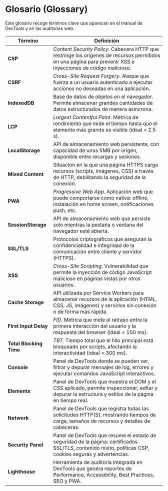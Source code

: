 # Glosario (Glossary)

Este glosario recoge términos clave que aparecen en el manual de DevTools y en las auditorías web.

| Término               | Definición                                                                                                                                                     |
|-----------------------|----------------------------------------------------------------------------------------------------------------------------------------------------------------|
| **CSP**               | *Content Security Policy*. Cabecera HTTP que restringe los orígenes de recursos permitidos en una página para prevenir XSS e inyecciones de código malicioso.   |
| **CSRF**              | *Cross-Site Request Forgery*. Ataque que fuerza a un usuario autenticado a ejecutar acciones no deseadas en una aplicación.                                      |
| **IndexedDB**         | Base de datos de objetos en el navegador. Permite almacenar grandes cantidades de datos estructurados de manera asíncrona.                                       |
| **LCP**               | *Largest Contentful Paint*. Métrica de rendimiento que mide el tiempo hasta que el elemento más grande es visible (ideal < 2.5 s).                                |
| **LocalStorage**      | API de almacenamiento web persistente, con capacidad de unos 5MB por origen, disponible entre recargas y sesiones.                                               |
| **Mixed Content**     | Situación en la que una página HTTPS carga recursos (scripts, imágenes, CSS) a través de HTTP, debilitando la seguridad de la conexión.                           |
| **PWA**               | *Progressive Web App*. Aplicación web que puede comportarse como nativa: offline, instalación en home screen, notificaciones push, etc.                            |
| **SessionStorage**    | API de almacenamiento web que persiste solo mientras la pestaña o ventana del navegador esté abierta.                                                           |
| **SSL/TLS**           | Protocolos criptográficos que aseguran la confidencialidad e integridad de la comunicación entre cliente y servidor (HTTPS).                                      |
| **XSS**               | *Cross-Site Scripting*. Vulnerabilidad que permite la inyección de código JavaScript malicioso en páginas vistas por otros usuarios.                            |
| **Cache Storage**     | API utilizada por Service Workers para almacenar recursos de la aplicación (HTML, CSS, JS, imágenes) y servirlos sin conexión o de forma más rápida.            |
| **First Input Delay** | *FID*. Métrica que mide el retraso entre la primera interacción del usuario y la respuesta del browser (ideal < 100 ms).                                         |
| **Total Blocking Time**| *TBT*. Tiempo total que el hilo principal está bloqueado por scripts, afectando la interactividad (ideal < 300 ms).                                            |
| **Console**           | Panel de DevTools donde se pueden ver, filtrar y depurar mensajes de log, errores y ejecutar comandos JavaScript interactivos.                                    |
| **Elements**          | Panel de DevTools que muestra el DOM y el CSS aplicado, permite inspeccionar, editar y depurar la estructura y estilos de la página en tiempo real.              |
| **Network**           | Panel de DevTools que registra todas las solicitudes HTTP(S), mostrando tiempos de carga, tamaños de recursos y detalles de cabeceras.                            |
| **Security Panel**    | Panel de DevTools que resume el estado de seguridad de la página: certificados SSL/TLS, contenido mixto, políticas CSP, cookies seguras y advertencias.           |
| **Lighthouse**        | Herramienta de auditoría integrada en DevTools que genera reportes de Performance, Accessibility, Best Practices, SEO y PWA.                                     |
